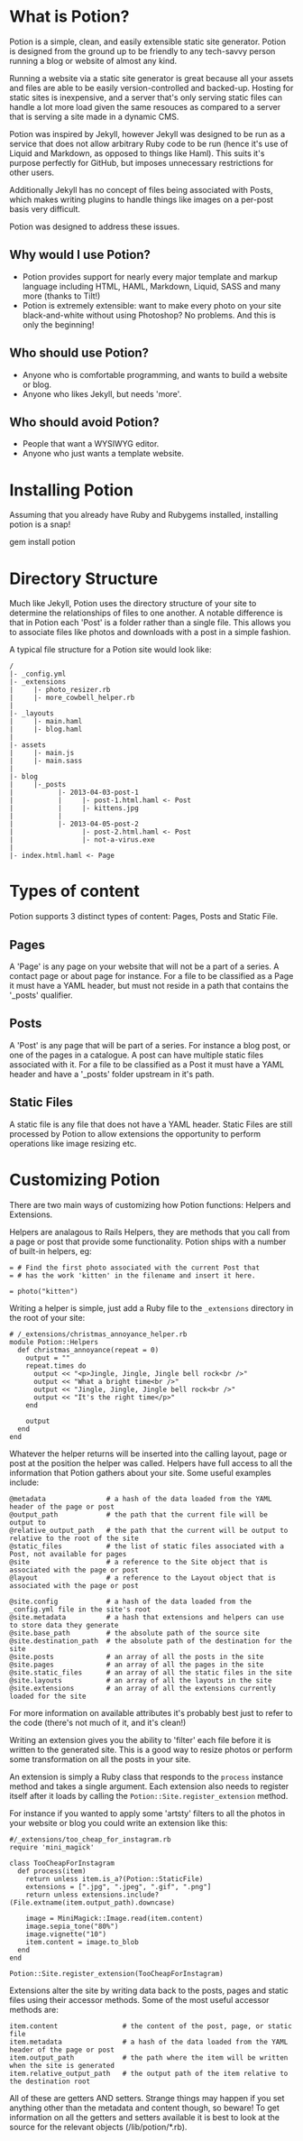 What is Potion?
===============

Potion is a simple, clean, and easily extensible static site generator. Potion is designed from the ground up to be friendly to any tech-savvy person running a blog or website of almost any kind. 

Running a website via a static site generator is great because all your assets and files are able to be easily version-controlled and backed-up. Hosting for static sites is inexpensive, and a server that's only serving static files can handle a lot more load given the same resouces as compared to a server that is serving a site made in a dynamic CMS.

Potion was inspired by Jekyll, however Jekyll was designed to be run as a service that does not allow arbitrary Ruby code to be run (hence it's use of Liquid and Markdown, as opposed to things like Haml). This suits it's purpose perfectly for GitHub, but imposes unnecessary restrictions for other users.

Additionally Jekyll has no concept of files being associated with Posts, which makes writing plugins to handle things like images on a per-post basis very difficult.

Potion was designed to address these issues.

Why would I use Potion?
-----------------------

* Potion provides support for nearly every major template and markup language including HTML, HAML, Markdown, Liquid, SASS and many more (thanks to Tilt!)
* Potion is extremely extensible: want to make every photo on your site black-and-white without using Photoshop? No problems. And this is only the beginning!


Who should use Potion?
----------------------

* Anyone who is comfortable programming, and wants to build a website or blog.
* Anyone who likes Jekyll, but needs 'more'.

Who should avoid Potion?
------------------------

* People that want a WYSIWYG editor.
* Anyone who just wants a template website.

Installing Potion
=================

Assuming that you already have Ruby and Rubygems installed, installing potion is a snap!

  gem install potion
  
Directory Structure
===================

Much like Jekyll, Potion uses the directory structure of your site to determine the relationships of files to one another. A notable difference is that in Potion each 'Post' is a folder rather than a single file. This allows you to associate files like photos and downloads with a post in a simple fashion.

A typical file structure for a Potion site would look like:

    /
    |- _config.yml
    |- _extensions
    |     |- photo_resizer.rb
    |     |- more_cowbell_helper.rb
    |
    |- _layouts
    |     |- main.haml
    |     |- blog.haml
    |
    |- assets
    |     |- main.js
    |     |- main.sass
    |
    |- blog
    |     |-_posts
    |           |- 2013-04-03-post-1
    |           |     |- post-1.html.haml <- Post
    |           |     |- kittens.jpg 
    |           |
    |           |- 2013-04-05-post-2
    |                 |- post-2.html.haml <- Post
    |                 |- not-a-virus.exe    
    |
    |- index.html.haml <- Page
  
  
Types of content
================

Potion supports 3 distinct types of content: Pages, Posts and Static File.

Pages
-----

A 'Page' is any page on your website that will not be a part of a series. A contact page or about page for instance. For a file to be classified as a Page it must have a YAML header, but must not reside in a path that contains the '_posts' qualifier.

Posts
-----

A 'Post' is any page that will be part of a series. For instance a blog post, or one of the pages in a catalogue. A post can have multiple static files associated with it. For a file to be classified as a Post it must have a YAML header and have a '_posts' folder upstream in it's path.

Static Files
------------

A static file is any file that does not have a YAML header. Static Files are still processed by Potion to allow extensions the opportunity to perform operations like image resizing etc.
  
Customizing Potion
==================

There are two main ways of customizing how Potion functions: Helpers and Extensions.

Helpers are analagous to Rails Helpers, they are methods that you call from a page or post that provide some functionality. Potion ships with a number of built-in helpers, eg:

    = # Find the first photo associated with the current Post that 
    = # has the work 'kitten' in the filename and insert it here.
    
    = photo("kitten") 
  
Writing a helper is simple, just add a Ruby file to the `_extensions` directory in the root of your site:

    # /_extensions/christmas_annoyance_helper.rb
    module Potion::Helpers
      def christmas_annoyance(repeat = 0)
        output = ""
        repeat.times do
          output << "<p>Jingle, Jingle, Jingle bell rock<br />"
          output << "What a bright time<br />"
          output << "Jingle, Jingle, Jingle bell rock<br />"
          output << "It's the right time</p>"
        end
    
        output
      end
    end

Whatever the helper returns will be inserted into the calling layout, page or post at the position the helper was called. Helpers have full access to all the information that Potion gathers about your site. Some useful examples include:

    @metadata               # a hash of the data loaded from the YAML header of the page or post
    @output_path            # the path that the current file will be output to
    @relative_output_path   # the path that the current will be output to relative to the root of the site
    @static_files           # the list of static files associated with a Post, not available for pages
    @site                   # a reference to the Site object that is associated with the page or post
    @layout                 # a reference to the Layout object that is associated with the page or post
    
    @site.config            # a hash of the data loaded from the _config.yml file in the site's root
    @site.metadata          # a hash that extensions and helpers can use to store data they generate
    @site.base_path         # the absolute path of the source site
    @site.destination_path  # the absolute path of the destination for the site
    @site.posts             # an array of all the posts in the site
    @site.pages             # an array of all the pages in the site
    @site.static_files      # an array of all the static files in the site
    @site.layouts           # an array of all the layouts in the site
    @site.extensions        # an array of all the extensions currently loaded for the site
  
For more information on available attributes it's probably best just to refer to the code (there's not much of it, and it's clean!)

Writing an extension gives you the ability to 'filter' each file before it is written to the generated site. This is a good way to resize photos or perform some transformation on all the posts in your site.

An extension is simply a Ruby class that responds to the `process` instance method and takes a single argument. Each extension also needs to register itself after it loads by calling the `Potion::Site.register_extension` method.

For instance if you wanted to apply some 'artsty' filters to all the photos in your website or blog you could write an extension like this:

    #/_extensions/too_cheap_for_instagram.rb
    require 'mini_magick'
    
    class TooCheapForInstagram
      def process(item)
        return unless item.is_a?(Potion::StaticFile)
        extensions = [".jpg", ".jpeg", ".gif", ".png"]    
        return unless extensions.include?(File.extname(item.output_path).downcase)
    
        image = MiniMagick::Image.read(item.content)
        image.sepia_tone("80%")
        image.vignette("10")
        item.content = image.to_blob
      end
    end
    
    Potion::Site.register_extension(TooCheapForInstagram)

Extensions alter the site by writing data back to the posts, pages and static files using their accessor methods. Some of the most useful accessor methods are:

    item.content                # the content of the post, page, or static file
    item.metadata               # a hash of the data loaded from the YAML header of the page or post
    item.output_path            # the path where the item will be written when the site is generated
    item.relative_output_path   # the output path of the item relative to the destination root
  
All of these are getters AND setters. Strange things may happen if you set anything other than the metadata and content though, so beware! To get information on all the getters and setters available it is best to look at the source for the relevant objects (/lib/potion/*.rb).
  
